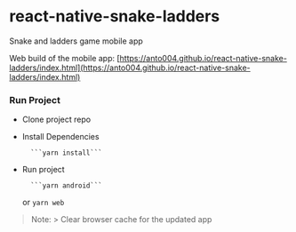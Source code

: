 # react-native-snake-ladders
Snake and ladders game mobile app

Web build of the mobile app:
[https://anto004.github.io/react-native-snake-ladders/index.html](https://anto004.github.io/react-native-snake-ladders/index.html)

### Run Project
- Clone project repo
- Install Dependencies

		```yarn install```
		
- Run project

		```yarn android```
  or
	  ```yarn web ```
  

> Note:
	> Clear browser cache for the updated app

